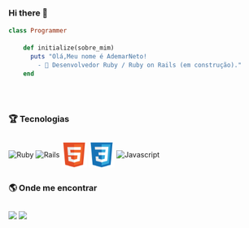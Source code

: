 ### Hi there 👋
```ruby 
class Programmer

	def initialize(sobre_mim)
	  puts "Olá,Meu nome é AdemarNeto!
	    - 🔭 Desenvolvedor Ruby / Ruby on Rails (em construção)."
	end
	
```

<div style="display: inline_block"><br>
  
### 🏆 Tecnologias
  
## 
          
  <img align="center" alt="Ruby" height="50" width="50" src="https://cdn.jsdelivr.net/gh/devicons/devicon@latest/icons/ruby/ruby-original.svg"/>          
  <img align="center" alt="Rails" height="50" width="50" src="https://cdn.jsdelivr.net/gh/devicons/devicon@latest/icons/rails/rails-original-wordmark.svg"/>          
  <img align="center" alt="HTML" height="50" width="50" src="https://raw.githubusercontent.com/devicons/devicon/master/icons/html5/html5-original.svg">
  <img align="center" alt="CSS" height="50" width="50" src="https://raw.githubusercontent.com/devicons/devicon/master/icons/css3/css3-original.svg"> 
  <img align="center" alt="Javascript" height="50" width="50" src="https://cdn.jsdelivr.net/gh/devicons/devicon/icons/javascript/javascript-original.svg" />

  <div align="center">


  
</div>  


  ##

<div> 

  <p align="left">
</div>  

  ### 🌎 Onde me encontrar
  
##
  
<div>
  <a href="https://discord.com/channels/@ademarnetodev" target="_blank"><img src="https://img.shields.io/badge/Discord-7289DA?style=for-the-badge&logo=discord&logoColor=white" target="_blank"></a> 
  <a href="https://www.linkedin.com/in/ademar-neto-dev/" target="_blank"><img src="https://img.shields.io/badge/-LinkedIn-%230077B5?style=for-the-badge&logo=linkedin&logoColor=white" target="_blank"></a> 







  
```ruby 


	
```
